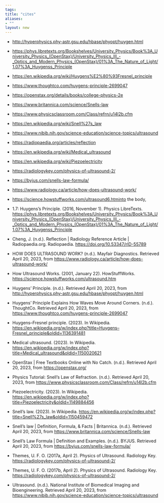 ```yaml
---
tags: 
title: "cites"
aliases:
- ""
layout: new
---
```


- http://hyperphysics.phy-astr.gsu.edu/hbase/phyopt/huygen.html
- https://phys.libretexts.org/Bookshelves/University_Physics/Book%3A_University_Physics_(OpenStax)/University_Physics_III_-_Optics_and_Modern_Physics_(OpenStax)/01%3A_The_Nature_of_Light/1.07%3A_Huygenss_Principle
- https://en.wikipedia.org/wiki/Huygens%E2%80%93Fresnel_principle
- https://www.thoughtco.com/huygens-principle-2699047
- https://openstax.org/details/books/college-physics-2e
- https://www.britannica.com/science/Snells-law
- https://www.physicsclassroom.com/Class/refrn/u14l2b.cfm
- https://en.wikipedia.org/wiki/Snell%27s_law
- https://www.nibib.nih.gov/science-education/science-topics/ultrasound
- https://radiopaedia.org/articles/reflection
- https://en.wikipedia.org/wiki/Medical_ultrasound
- https://en.wikipedia.org/wiki/Piezoelectricity
- https://radiologykey.com/physics-of-ultrasound-2/
- https://byjus.com/snells-law-formula/
- https://www.radiology.ca/article/how-does-ultrasound-work/
- https://science.howstuffworks.com/ultrasound6.htminto the body,

- 1.7: Huygens’s Principle. (2016, November 1). Physics LibreTexts. https://phys.libretexts.org/Bookshelves/University_Physics/Book%3A_University_Physics_(OpenStax)/University_Physics_III_-_Optics_and_Modern_Physics_(OpenStax)/01%3A_The_Nature_of_Light/1.07%3A_Huygenss_Principle
- Cheng, J. (n.d.). Reflection | Radiology Reference Article | Radiopaedia.org. Radiopaedia. https://doi.org/10.53347/rID-55789
- HOW DOES ULTRASOUND WORK? (n.d.). Mayfair Diagnostics. Retrieved April 20, 2023, from https://www.radiology.ca/article/how-does-ultrasound-work/
- How Ultrasound Works. (2001, January 22). HowStuffWorks. https://science.howstuffworks.com/ultrasound.htm
- Huygens’ Principle. (n.d.). Retrieved April 20, 2023, from http://hyperphysics.phy-astr.gsu.edu/hbase/phyopt/huygen.html
- Huygens’ Principle Explains How Waves Move Around Corners. (n.d.). ThoughtCo. Retrieved April 20, 2023, from https://www.thoughtco.com/huygens-principle-2699047
- Huygens–Fresnel principle. (2023). In Wikipedia. https://en.wikipedia.org/w/index.php?title=Huygens–Fresnel_principle&oldid=1136391481
- Medical ultrasound. (2023). In Wikipedia. https://en.wikipedia.org/w/index.php?title=Medical_ultrasound&oldid=1150020621
- OpenStax | Free Textbooks Online with No Catch. (n.d.). Retrieved April 20, 2023, from https://openstax.org/
- Physics Tutorial: Snell’s Law of Refraction. (n.d.). Retrieved April 20, 2023, from https://www.physicsclassroom.com/Class/refrn/u14l2b.cfm
- Piezoelectricity. (2023). In Wikipedia. https://en.wikipedia.org/w/index.php?title=Piezoelectricity&oldid=1149884456
- Snell’s law. (2023). In Wikipedia. https://en.wikipedia.org/w/index.php?title=Snell%27s_law&oldid=1150459472
- Snell’s law | Definition, Formula, & Facts | Britannica. (n.d.). Retrieved April 20, 2023, from https://www.britannica.com/science/Snells-law
- Snell’s Law Formula | Definition and Examples. (n.d.). BYJUS. Retrieved April 20, 2023, from https://byjus.com/snells-law-formula/
- Themes, U. F. O. (2017a, April 2). Physics of Ultrasound. Radiology Key. https://radiologykey.com/physics-of-ultrasound-2/
- Themes, U. F. O. (2017b, April 2). Physics of Ultrasound. Radiology Key. https://radiologykey.com/physics-of-ultrasound-2/
- Ultrasound. (n.d.). National Institute of Biomedical Imaging and Bioengineering. Retrieved April 20, 2023, from https://www.nibib.nih.gov/science-education/science-topics/ultrasound

